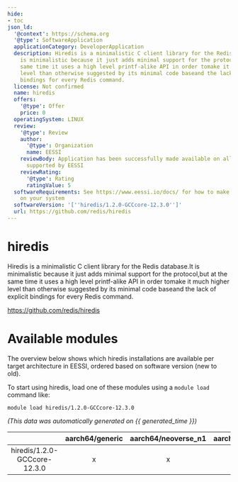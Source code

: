 ```yaml
---
hide:
- toc
json_ld:
  '@context': https://schema.org
  '@type': SoftwareApplication
  applicationCategory: DeveloperApplication
  description: Hiredis is a minimalistic C client library for the Redis database.It
    is minimalistic because it just adds minimal support for the protocol,but at the
    same time it uses a high level printf-alike API in order tomake it much higher
    level than otherwise suggested by its minimal code baseand the lack of explicit
    bindings for every Redis command.
  license: Not confirmed
  name: hiredis
  offers:
    '@type': Offer
    price: 0
  operatingSystem: LINUX
  review:
    '@type': Review
    author:
      '@type': Organization
      name: EESSI
    reviewBody: Application has been successfully made available on all architectures
      supported by EESSI
    reviewRating:
      '@type': Rating
      ratingValue: 5
  softwareRequirements: See https://www.eessi.io/docs/ for how to make EESSI available
    on your system
  softwareVersion: '[''hiredis/1.2.0-GCCcore-12.3.0'']'
  url: https://github.com/redis/hiredis
---
```


hiredis
=======


Hiredis is a minimalistic C client library for the Redis database.It is minimalistic because it just adds minimal support for the protocol,but at the same time it uses a high level printf-alike API in order tomake it much higher level than otherwise suggested by its minimal code baseand the lack of explicit bindings for every Redis command.

https://github.com/redis/hiredis
# Available modules


The overview below shows which hiredis installations are available per target architecture in EESSI, ordered based on software version (new to old).

To start using hiredis, load one of these modules using a `module load` command like:

```shell
module load hiredis/1.2.0-GCCcore-12.3.0
```

*(This data was automatically generated on {{ generated_time }})*  

| |aarch64/generic|aarch64/neoverse_n1|aarch64/neoverse_v1|aarch64/nvidia|x86_64/generic|x86_64/amd/zen2|x86_64/amd/zen3|x86_64/amd/zen4|x86_64/intel/haswell|x86_64/intel/sapphirerapids|x86_64/intel/skylake_avx512|
| :---: | :---: | :---: | :---: | :---: | :---: | :---: | :---: | :---: | :---: | :---: | :---: |
|hiredis/1.2.0-GCCcore-12.3.0|x|x|x|-|x|x|x|x|x|x|x|

